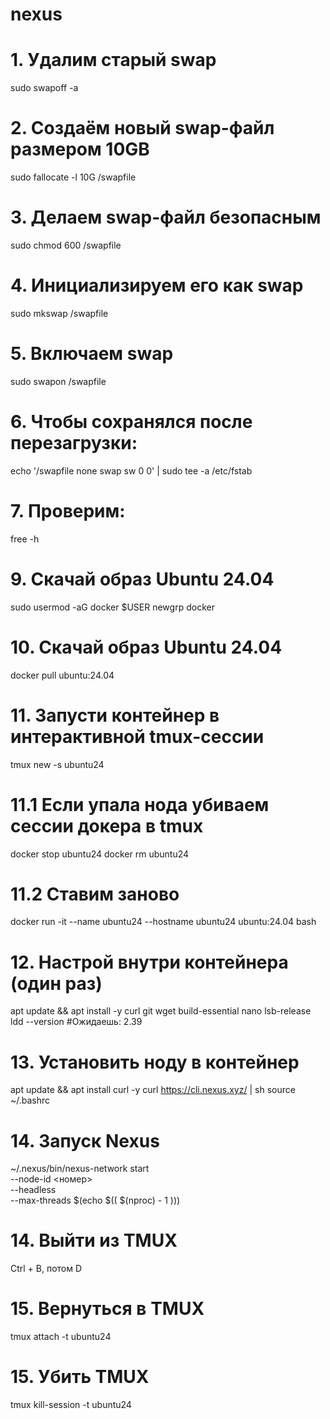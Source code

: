 # nexus

# 1. Удалим старый swap
sudo swapoff -a

# 2. Создаём новый swap-файл размером 10GB
sudo fallocate -l 10G /swapfile

# 3. Делаем swap-файл безопасным
sudo chmod 600 /swapfile

# 4. Инициализируем его как swap
sudo mkswap /swapfile

# 5. Включаем swap
sudo swapon /swapfile

# 6. Чтобы сохранялся после перезагрузки:
echo '/swapfile none swap sw 0 0' | sudo tee -a /etc/fstab

# 7. Проверим:
free -h

# 9. Скачай образ Ubuntu 24.04
sudo usermod -aG docker $USER
newgrp docker

# 10. Скачай образ Ubuntu 24.04
docker pull ubuntu:24.04

# 11. Запусти контейнер в интерактивной tmux-сессии
tmux new -s ubuntu24
# 11.1 Если упала нода убиваем сессии докера в tmux
docker stop ubuntu24
docker rm ubuntu24
# 11.2 Ставим заново
docker run -it --name ubuntu24 --hostname ubuntu24 ubuntu:24.04 bash

# 12. Настрой внутри контейнера (один раз)
apt update && apt install -y curl git wget build-essential nano lsb-release
ldd --version
#Ожидаешь: 2.39

# 13. Установить ноду в контейнер
apt update && apt install curl -y
curl https://cli.nexus.xyz/ | sh
source ~/.bashrc

# 14. Запуск Nexus
~/.nexus/bin/nexus-network start \
  --node-id <номер> \
  --headless \
  --max-threads $(echo $(( $(nproc) - 1 )))

# 14. Выйти из TMUX
Ctrl + B, потом D

# 15. Вернуться в TMUX
tmux attach -t ubuntu24

# 15. Убить TMUX
tmux kill-session -t ubuntu24





